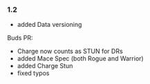 ### 1.2

- added Data versioning

Buds PR:
- Charge now counts as STUN for DRs
- added Mace Spec (both Rogue and Warrior)
- added Charge Stun
- fixed typos